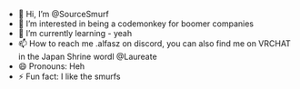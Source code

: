 - 👋 Hi, I’m @SourceSmurf
- 👀 I’m interested in being a codemonkey for boomer companies 
- 🌱 I’m currently learning - yeah
- 📫 How to reach me .alfasz on discord, you can also find me on VRCHAT in the Japan Shrine wordl @Laureate
- 😄 Pronouns: Heh
- ⚡ Fun fact: I like the smurfs
